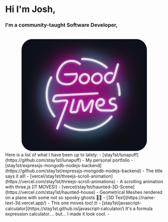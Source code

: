 # Hi I'm Josh,

### I'm a community-taught Software Developer,
<div align="center">
    <br>
      <img src='neon.svg' width='400px'>
    <br>
</div>
Here is a list of what I have been up to lately:
- [stay1st/lunapuff](https://github.com/stay1st/lunapuff) - My personal portfolio
- [stay1st/expressjs-mongodb-nodejs-backend](https://github.com/stay1st/expressjs-mongodb-nodejs-backend) - The title says it all!
- [vercel/stay1st/threejs-scroll-animation](https://vercel.com/stay1st/threejs-scroll-animations) - A scrolling animation with three.js [IT MOVES!]
- [vercel/stay1st/haunted-3D-Scene](https://vercel.com/stay1st/haunted-house) - Geometrical Meshes rendered on a plane with some not so spooky ghosts 🎃👻
- [3D Text](https://name-text-3d.vercel.app/) - This one moves too! 🤓
- [stay1st/javascript-calculator](https://stay1st.github.io/javascript-calculator/) It's a formula expression calculator.... but... I made it look cool.
- 



<!--
**stay1st/stay1st** is a ✨ _special_ ✨ repository because its `README.md` (this file) appears on your GitHub profile.

Here are some ideas to get you started:

- 🔭 I’m currently working on ...
- 🌱 I’m currently learning ...
- 👯 I’m looking to collaborate on ...
- 🤔 I’m looking for help with ...
- 💬 Ask me about ...
- 📫 How to reach me: ...
- 😄 Pronouns: ...
- ⚡ Fun fact: ...
-->
